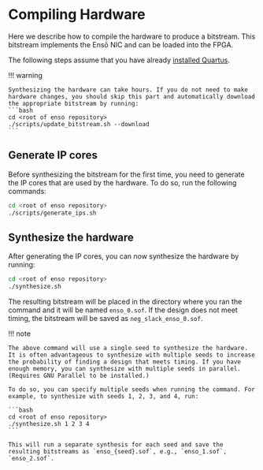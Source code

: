 # Compiling Hardware

Here we describe how to compile the hardware to produce a bitstream. This bitstream implements the Ensō NIC and can be loaded into the FPGA.

The following steps assume that you have already [installed Quartus](getting_started.md#quartus).

!!! warning

    Synthesizing the hardware can take hours. If you do not need to make hardware changes, you should skip this part and automatically download the appropriate bitstream by running:
    ```bash
    cd <root of enso repository>
    ./scripts/update_bitstream.sh --download
    ```

## Generate IP cores

Before synthesizing the bitstream for the first time, you need to generate the IP cores that are used by the hardware. To do so, run the following commands:

```bash
cd <root of enso repository>
./scripts/generate_ips.sh
```

## Synthesize the hardware

After generating the IP cores, you can now synthesize the hardware by running:

```bash
cd <root of enso repository>
./synthesize.sh
```

The resulting bitstream will be placed in the directory where you ran the command and it will be named `enso_0.sof`. If the design does not meet timing, the bitstream will be saved as `neg_slack_enso_0.sof`.

!!! note

    The above command will use a single seed to synthesize the hardware. It is often advantageous to synthesize with multiple seeds to increase the probability of finding a design that meets timing. If you have enough memory, you can synthesize with multiple seeds in parallel. (Requires GNU Parallel to be installed.)

    To do so, you can specify multiple seeds when running the command. For example, to synthesize with seeds 1, 2, 3, and 4, run:

    ```bash
    cd <root of enso repository>
    ./synthesize.sh 1 2 3 4
    ```

    This will run a separate synthesis for each seed and save the resulting bitstreams as `enso_{seed}.sof`, e.g., `enso_1.sof`, `enso_2.sof`.

